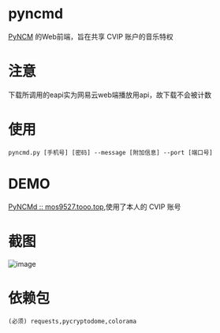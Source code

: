 # pyncmd
[PyNCM](https://github.com/greats3an/pyncm) 的Web前端，旨在共享 CVIP 账户的音乐特权

# 注意
下载所调用的eapi实为网易云web端播放用api，故下载不会被计数

# 使用
    pyncmd.py [手机号] [密码] --message [附加信息] --port [端口号]

# DEMO
[PyNCMd :: mos9527.tooo.top](https://mos9527.tooo.top/ncm),使用了本人的 CVIP 账号

# 截图
![image](https://raw.githubusercontent.com/greats3an/pyncmd/master/screenshot/shot1.png)

# 依赖包

    (必须) requests,pycryptodome,colorama